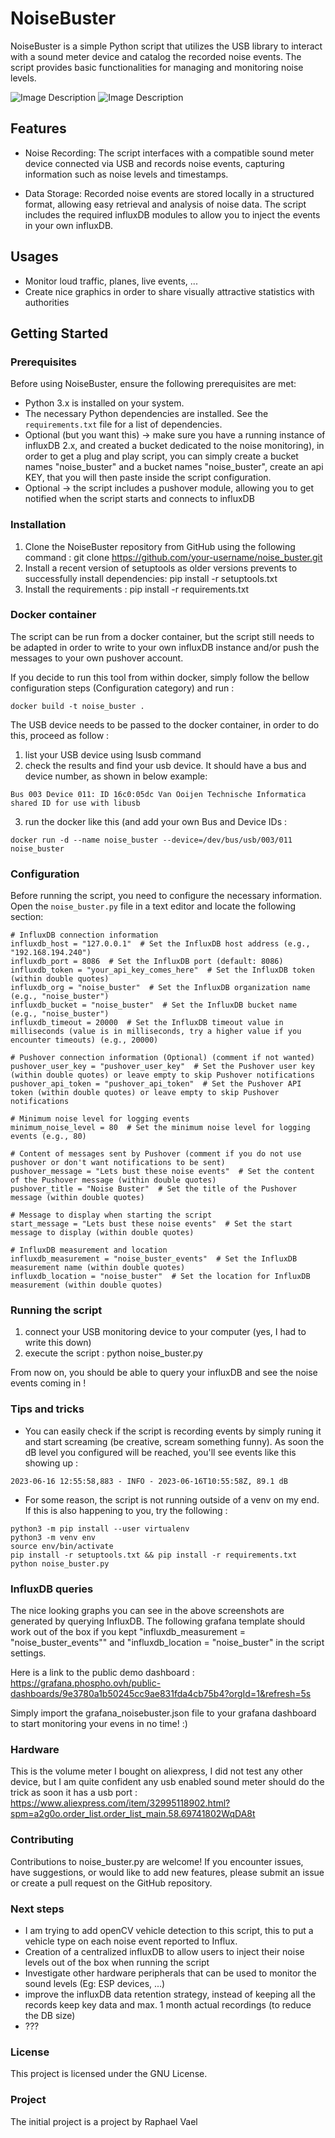 # NoiseBuster

NoiseBuster is a simple Python script that utilizes the USB library to interact with a sound meter device and catalog the recorded noise events. The script provides basic functionalities for managing and monitoring noise levels.

![Image Description](grafana_noisebuster_events1.png)
![Image Description](grafana_noisebuster_events2.png)


## Features

- Noise Recording: The script interfaces with a compatible sound meter device connected via USB and records noise events, capturing information such as noise levels and timestamps.

- Data Storage: Recorded noise events are stored locally in a structured format, allowing easy retrieval and analysis of noise data. The script includes the required influxDB modules to allow you to inject the events in your own influxDB. 

## Usages

- Monitor loud traffic, planes, live events, ...
- Create nice graphics in order to share visually attractive statistics with authorities

## Getting Started

### Prerequisites

Before using NoiseBuster, ensure the following prerequisites are met:

- Python 3.x is installed on your system.
- The necessary Python dependencies are installed. See the `requirements.txt` file for a list of dependencies.
- Optional (but you want this) -> make sure you have a running instance of influxDB 2.x, and created a bucket dedicated to the noise monitoring), in order to get a plug and play script, you can simply create a bucket names "noise_buster" and a bucket names "noise_buster", create an api KEY, that you will then paste inside the script configuration. 
- Optional -> the script includes a pushover module, allowing you to get notified when the script starts and connects to influxDB

### Installation

1. Clone the NoiseBuster repository from GitHub using the following command : git clone https://github.com/your-username/noise_buster.git
2. Install a recent version of setuptools as older versions prevents to successfully install dependencies: pip install -r setuptools.txt
3. Install the requirements : pip install -r requirements.txt

### Docker container

The script can be run from a docker container, but the script still needs to be adapted in order to write to your own influxDB instance and/or push the messages to your own pushover account. 

If you decide to run this tool from within docker, simply follow the bellow configuration steps (Configuration category) and run : 

````
docker build -t noise_buster . 
````

The USB device needs to be passed to the docker container, in order to do this, proceed as follow : 

1. list your USB device using lsusb command
2. check the results and find your usb device. It should have a bus and device number, as shown in below example: 
````
Bus 003 Device 011: ID 16c0:05dc Van Ooijen Technische Informatica shared ID for use with libusb
````
3. run the docker like this (and add your own Bus and Device IDs :
````
docker run -d --name noise_buster --device=/dev/bus/usb/003/011 noise_buster
````

### Configuration

Before running the script, you need to configure the necessary information. Open the `noise_buster.py` file in a text editor and locate the following section:

```
# InfluxDB connection information
influxdb_host = "127.0.0.1"  # Set the InfluxDB host address (e.g., "192.168.194.240")
influxdb_port = 8086  # Set the InfluxDB port (default: 8086)
influxdb_token = "your_api_key_comes_here"  # Set the InfluxDB token (within double quotes)
influxdb_org = "noise_buster"  # Set the InfluxDB organization name (e.g., "noise_buster")
influxdb_bucket = "noise_buster"  # Set the InfluxDB bucket name (e.g., "noise_buster")
influxdb_timeout = 20000  # Set the InfluxDB timeout value in milliseconds (value is in milliseconds, try a higher value if you encounter timeouts) (e.g., 20000)

# Pushover connection information (Optional) (comment if not wanted)
pushover_user_key = "pushover_user_key"  # Set the Pushover user key (within double quotes) or leave empty to skip Pushover notifications
pushover_api_token = "pushover_api_token"  # Set the Pushover API token (within double quotes) or leave empty to skip Pushover notifications

# Minimum noise level for logging events
minimum_noise_level = 80  # Set the minimum noise level for logging events (e.g., 80)

# Content of messages sent by Pushover (comment if you do not use pushover or don't want notifications to be sent)
pushover_message = "Lets bust these noise events"  # Set the content of the Pushover message (within double quotes)
pushover_title = "Noise Buster"  # Set the title of the Pushover message (within double quotes)

# Message to display when starting the script
start_message = "Lets bust these noise events"  # Set the start message to display (within double quotes)

# InfluxDB measurement and location
influxdb_measurement = "noise_buster_events"  # Set the InfluxDB measurement name (within double quotes)
influxdb_location = "noise_buster"  # Set the location for InfluxDB measurement (within double quotes)
````

### Running the script
1. connect your USB monitoring device to your computer (yes, I had to write this down)
2. execute the script : python noise_buster.py

From now on, you should be able to query your influxDB and see the noise events coming in ! 

### Tips and tricks
- You can easily check if the script is recording events by simply runing it and start screaming (be creative, scream something funny). As soon the dB level you configured will be reached, you'll see events like this showing up : 
````
2023-06-16 12:55:58,883 - INFO - 2023-06-16T10:55:58Z, 89.1 dB
````

- For some reason, the script is not running outside of a venv on my end. If this is also happening to you, try the following : 
```
python3 -m pip install --user virtualenv
python3 -m venv env
source env/bin/activate
pip install -r setuptools.txt && pip install -r requirements.txt
python noise_buster.py
````
### InfluxDB queries

The nice looking graphs you can see in the above screenshots are generated by querying InfluxDB. The following grafana template should work out of the box if you kept "influxdb_measurement = "noise_buster_events"" and "influxdb_location = "noise_buster" in the script settings.

Here is a link to the public demo dashboard : https://grafana.phospho.ovh/public-dashboards/9e3780a1b50245cc9ae831fda4cb75b4?orgId=1&refresh=5s

Simply import the grafana_noisebuster.json file to your grafana dashboard to start monitoring your evens in no time! :) 

### Hardware

This is the volume meter I bought on aliexpress, I did not test any other device, but I am quite confident any usb enabled sound meter should do the trick as soon it has a usb port : 
https://www.aliexpress.com/item/32995118902.html?spm=a2g0o.order_list.order_list_main.58.69741802WqDA8t

### Contributing
Contributions to noise_buster.py are welcome! If you encounter issues, have suggestions, or would like to add new features, please submit an issue or create a pull request on the GitHub repository.

### Next steps
- I am trying to add openCV vehicle detection to this script, this to put a vehicle type on each noise event reported to Influx. 
- Creation of a centralized influxDB to allow users to inject their noise levels out of the box when running the script
- Investigate other hardware peripherals that can be used to monitor the sound levels (Eg: ESP devices, ...)
- improve the influxDB data retention strategy, instead of keeping all the records keep key data and max. 1 month actual recordings (to reduce the DB size)
- ???

### License
This project is licensed under the GNU License. 

### Project
The initial project is a project by Raphael Vael




